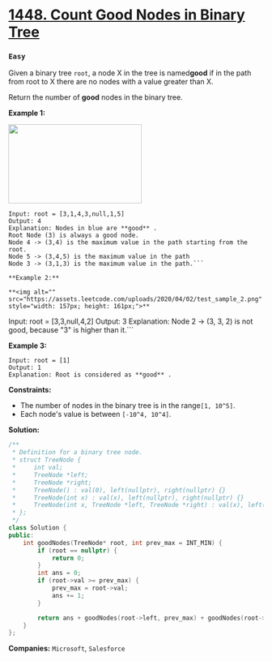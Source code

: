 # [1448. Count Good Nodes in Binary Tree](https://leetcode.com/problems/count-good-nodes-in-binary-tree/)
### `Easy`
Given a binary tree `root`, a node X in the tree is named**good**  if in the path from root to X there are no nodes with a value greater than X.

Return the number of **good**  nodes in the binary tree.

**Example 1:** 

**<img alt="" src="https://assets.leetcode.com/uploads/2020/04/02/test_sample_1.png" style="width: 263px; height: 156px;">** 

```
Input: root = [3,1,4,3,null,1,5]
Output: 4
Explanation: Nodes in blue are **good** .
Root Node (3) is always a good node.
Node 4 -> (3,4) is the maximum value in the path starting from the root.
Node 5 -> (3,4,5) is the maximum value in the path
Node 3 -> (3,1,3) is the maximum value in the path.```

**Example 2:** 

**<img alt="" src="https://assets.leetcode.com/uploads/2020/04/02/test_sample_2.png" style="width: 157px; height: 161px;">** 

```
Input: root = [3,3,null,4,2]
Output: 3
Explanation: Node 2 -> (3, 3, 2) is not good, because "3" is higher than it.```

**Example 3:** 

```
Input: root = [1]
Output: 1
Explanation: Root is considered as **good** .
```

**Constraints:** 

- The number of nodes in the binary tree is in the range`[1, 10^5]`.
- Each node's value is between `[-10^4, 10^4]`.


**Solution:**
```CPP
/**
 * Definition for a binary tree node.
 * struct TreeNode {
 *     int val;
 *     TreeNode *left;
 *     TreeNode *right;
 *     TreeNode() : val(0), left(nullptr), right(nullptr) {}
 *     TreeNode(int x) : val(x), left(nullptr), right(nullptr) {}
 *     TreeNode(int x, TreeNode *left, TreeNode *right) : val(x), left(left), right(right) {}
 * };
 */
class Solution {
public:
    int goodNodes(TreeNode* root, int prev_max = INT_MIN) {
        if (root == nullptr) {
            return 0;
        }
        int ans = 0;
        if (root->val >= prev_max) {
            prev_max = root->val;
            ans += 1;
        }

        return ans + goodNodes(root->left, prev_max) + goodNodes(root->right, prev_max);
    }
};
```

**Companies:** `Microsoft`, `Salesforce`